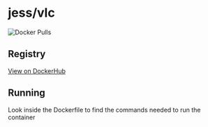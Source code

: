 # jess/vlc

![Docker Pulls](https://img.shields.io/docker/pulls/jess/vlc)



## Registry

[View on DockerHub](https://hub.docker.com/r/jess/vlc)

## Running

Look inside the Dockerfile to find the commands needed to run the container

